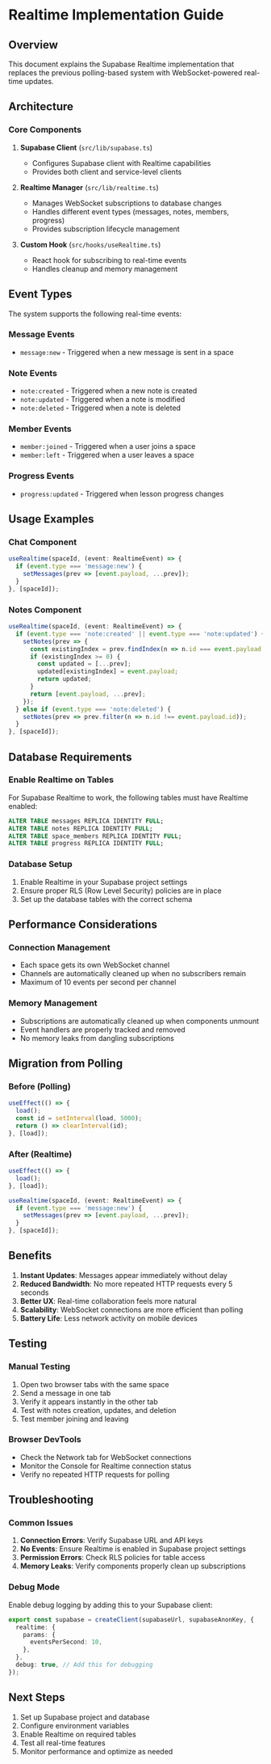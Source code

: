 # Realtime Implementation Guide

## Overview

This document explains the Supabase Realtime implementation that replaces the previous polling-based system with WebSocket-powered real-time updates.

## Architecture

### Core Components

1. **Supabase Client** (`src/lib/supabase.ts`)
   - Configures Supabase client with Realtime capabilities
   - Provides both client and service-level clients

2. **Realtime Manager** (`src/lib/realtime.ts`)
   - Manages WebSocket subscriptions to database changes
   - Handles different event types (messages, notes, members, progress)
   - Provides subscription lifecycle management

3. **Custom Hook** (`src/hooks/useRealtime.ts`)
   - React hook for subscribing to real-time events
   - Handles cleanup and memory management

## Event Types

The system supports the following real-time events:

### Message Events
- `message:new` - Triggered when a new message is sent in a space

### Note Events
- `note:created` - Triggered when a new note is created
- `note:updated` - Triggered when a note is modified
- `note:deleted` - Triggered when a note is deleted

### Member Events
- `member:joined` - Triggered when a user joins a space
- `member:left` - Triggered when a user leaves a space

### Progress Events
- `progress:updated` - Triggered when lesson progress changes

## Usage Examples

### Chat Component
```typescript
useRealtime(spaceId, (event: RealtimeEvent) => {
  if (event.type === 'message:new') {
    setMessages(prev => [event.payload, ...prev]);
  }
}, [spaceId]);
```

### Notes Component
```typescript
useRealtime(spaceId, (event: RealtimeEvent) => {
  if (event.type === 'note:created' || event.type === 'note:updated') {
    setNotes(prev => {
      const existingIndex = prev.findIndex(n => n.id === event.payload.id);
      if (existingIndex >= 0) {
        const updated = [...prev];
        updated[existingIndex] = event.payload;
        return updated;
      }
      return [event.payload, ...prev];
    });
  } else if (event.type === 'note:deleted') {
    setNotes(prev => prev.filter(n => n.id !== event.payload.id));
  }
}, [spaceId]);
```

## Database Requirements

### Enable Realtime on Tables
For Supabase Realtime to work, the following tables must have Realtime enabled:

```sql
ALTER TABLE messages REPLICA IDENTITY FULL;
ALTER TABLE notes REPLICA IDENTITY FULL;
ALTER TABLE space_members REPLICA IDENTITY FULL;
ALTER TABLE progress REPLICA IDENTITY FULL;
```

### Database Setup
1. Enable Realtime in your Supabase project settings
2. Ensure proper RLS (Row Level Security) policies are in place
3. Set up the database tables with the correct schema

## Performance Considerations

### Connection Management
- Each space gets its own WebSocket channel
- Channels are automatically cleaned up when no subscribers remain
- Maximum of 10 events per second per channel

### Memory Management
- Subscriptions are automatically cleaned up when components unmount
- Event handlers are properly tracked and removed
- No memory leaks from dangling subscriptions

## Migration from Polling

### Before (Polling)
```typescript
useEffect(() => {
  load();
  const id = setInterval(load, 5000);
  return () => clearInterval(id);
}, [load]);
```

### After (Realtime)
```typescript
useEffect(() => {
  load();
}, [load]);

useRealtime(spaceId, (event: RealtimeEvent) => {
  if (event.type === 'message:new') {
    setMessages(prev => [event.payload, ...prev]);
  }
}, [spaceId]);
```

## Benefits

1. **Instant Updates**: Messages appear immediately without delay
2. **Reduced Bandwidth**: No more repeated HTTP requests every 5 seconds
3. **Better UX**: Real-time collaboration feels more natural
4. **Scalability**: WebSocket connections are more efficient than polling
5. **Battery Life**: Less network activity on mobile devices

## Testing

### Manual Testing
1. Open two browser tabs with the same space
2. Send a message in one tab
3. Verify it appears instantly in the other tab
4. Test with notes creation, updates, and deletion
5. Test member joining and leaving

### Browser DevTools
- Check the Network tab for WebSocket connections
- Monitor the Console for Realtime connection status
- Verify no repeated HTTP requests for polling

## Troubleshooting

### Common Issues

1. **Connection Errors**: Verify Supabase URL and API keys
2. **No Events**: Ensure Realtime is enabled in Supabase project settings
3. **Permission Errors**: Check RLS policies for table access
4. **Memory Leaks**: Verify components properly clean up subscriptions

### Debug Mode
Enable debug logging by adding this to your Supabase client:
```typescript
export const supabase = createClient(supabaseUrl, supabaseAnonKey, {
  realtime: {
    params: {
      eventsPerSecond: 10,
    },
  },
  debug: true, // Add this for debugging
});
```

## Next Steps

1. Set up Supabase project and database
2. Configure environment variables
3. Enable Realtime on required tables
4. Test all real-time features
5. Monitor performance and optimize as needed